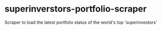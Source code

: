 # superinverstors-portfolio-scraper
Scraper to load the latest portfolio status of the world's top 'superinvestors'
